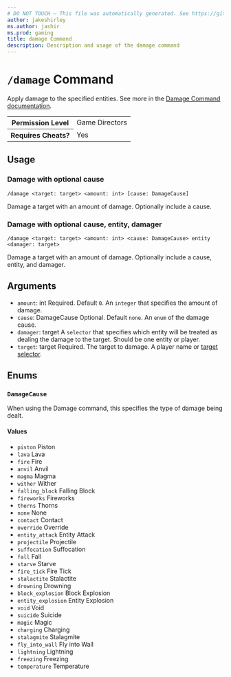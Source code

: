 ```yaml
---
# DO NOT TOUCH — This file was automatically generated. See https://github.com/mojang/minecraftapidocsgenerator to modify descriptions, examples, etc.
author: jakeshirley
ms.author: jashir
ms.prod: gaming
title: damage Command
description: Description and usage of the damage command
---
```

# `/damage` Command
Apply damage to the specified entities. See more in the [Damage Command documentation](https://learn.microsoft.com/minecraft/creator/documents/commandsdamageintroduction).

<table>
  <tr>
    <th>Permission Level</th>
    <td>Game Directors</td>
  </tr>
  <tr>
    <th>Requires Cheats?</th>
    <td>Yes</td>
  </tr>
</table>

## Usage
### Damage with optional cause
`/damage <target: target> <amount: int> [cause: DamageCause]`

Damage a target with an amount of damage. Optionally include a cause.

### Damage with optional cause, entity, damager
`/damage <target: target> <amount: int> <cause: DamageCause> entity <damager: target>`

Damage a target with an amount of damage. Optionally include a cause, entity, and damager.

## Arguments
- `amount`: int
Required. Default `0`. An `integer` that specifies the amount of damage.
- `cause`: DamageCause
Optional. Default `none`. An `enum` of the damage cause.
- `damager`: target
A `selector` that specifies which entity will be treated as dealing the damage to the target. Should be one entity or player.
- `target`: target
Required. The target to damage. A player name or [target selector](https://learn.microsoft.com/minecraft/creator/documents/commandsintroduction#target-selectors).

## Enums
### `DamageCause`
When using the Damage command, this specifies the type of damage being dealt.

#### Values
- `piston`
Piston
- `lava`
Lava
- `fire`
Fire
- `anvil`
Anvil
- `magma`
Magma
- `wither`
Wither
- `falling_block`
Falling Block
- `fireworks`
Fireworks
- `thorns`
Thorns
- `none`
None
- `contact`
Contact
- `override`
Override
- `entity_attack`
Entity Attack
- `projectile`
Projectile
- `suffocation`
Suffocation
- `fall`
Fall
- `starve`
Starve
- `fire_tick`
Fire Tick
- `stalactite`
Stalactite
- `drowning`
Drowning
- `block_explosion`
Block Explosion
- `entity_explosion`
Entity Explosion
- `void`
Void
- `suicide`
Suicide
- `magic`
Magic
- `charging`
Charging
- `stalagmite`
Stalagmite
- `fly_into_wall`
Fly into Wall
- `lightning`
Lightning
- `freezing`
Freezing
- `temperature`
Temperature
